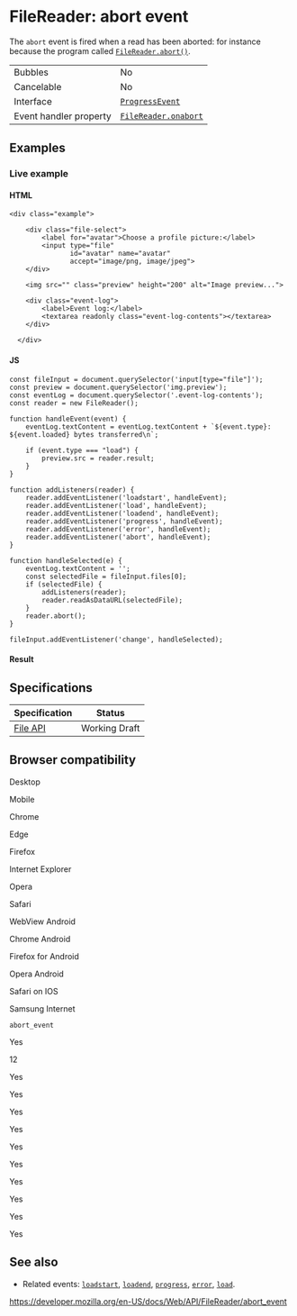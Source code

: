 # FileReader: abort event

The `abort` event is fired when a read has been aborted: for instance because the program called [`FileReader.abort()`](abort).

<table><tbody><tr class="odd"><td>Bubbles</td><td>No</td></tr><tr class="even"><td>Cancelable</td><td>No</td></tr><tr class="odd"><td>Interface</td><td><a href="../progressevent"><code>ProgressEvent</code></a></td></tr><tr class="even"><td>Event handler property</td><td><a href="onabort"><code>FileReader.onabort</code></a></td></tr></tbody></table>

## Examples

### Live example

#### HTML

    <div class="example">

        <div class="file-select">
            <label for="avatar">Choose a profile picture:</label>
            <input type="file"
                   id="avatar" name="avatar"
                   accept="image/png, image/jpeg">
        </div>

        <img src="" class="preview" height="200" alt="Image preview...">

        <div class="event-log">
            <label>Event log:</label>
            <textarea readonly class="event-log-contents"></textarea>
        </div>

      </div>

#### JS

    const fileInput = document.querySelector('input[type="file"]');
    const preview = document.querySelector('img.preview');
    const eventLog = document.querySelector('.event-log-contents');
    const reader = new FileReader();

    function handleEvent(event) {
        eventLog.textContent = eventLog.textContent + `${event.type}: ${event.loaded} bytes transferred\n`;

        if (event.type === "load") {
            preview.src = reader.result;
        }
    }

    function addListeners(reader) {
        reader.addEventListener('loadstart', handleEvent);
        reader.addEventListener('load', handleEvent);
        reader.addEventListener('loadend', handleEvent);
        reader.addEventListener('progress', handleEvent);
        reader.addEventListener('error', handleEvent);
        reader.addEventListener('abort', handleEvent);
    }

    function handleSelected(e) {
        eventLog.textContent = '';
        const selectedFile = fileInput.files[0];
        if (selectedFile) {
            addListeners(reader);
            reader.readAsDataURL(selectedFile);
        }
        reader.abort();
    }

    fileInput.addEventListener('change', handleSelected);

#### Result

## Specifications

<table><thead><tr class="header"><th>Specification</th><th>Status</th></tr></thead><tbody><tr class="odd"><td><a href="https://w3c.github.io/FileAPI/#dfn-abort-event">File API</a></td><td><span class="spec-wd">Working Draft</span></td></tr></tbody></table>

## Browser compatibility

Desktop

Mobile

Chrome

Edge

Firefox

Internet Explorer

Opera

Safari

WebView Android

Chrome Android

Firefox for Android

Opera Android

Safari on IOS

Samsung Internet

`abort_event`

Yes

12

Yes

Yes

Yes

Yes

Yes

Yes

Yes

Yes

Yes

Yes

## See also

- Related events: [`loadstart`](loadstart_event), [`loadend`](loadend_event), [`progress`](progress_event), [`error`](error_event), [`load`](load_event).

<a href="https://developer.mozilla.org/en-US/docs/Web/API/FileReader/abort_event" class="_attribution-link">https://developer.mozilla.org/en-US/docs/Web/API/FileReader/abort_event</a>
